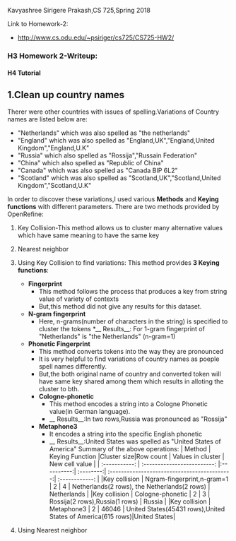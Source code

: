 Kavyashree Sirigere Prakash,CS 725,Spring 2018

Link to Homework-2:
* http://www.cs.odu.edu/~psiriger/cs725/CS725-HW2/

### H3 Homework 2-Writeup:

#### H4 Tutorial
1.Clean up country names
------------------------
Therer were other countries with issues of spelling.Variations of Country names are listed below are:
* "Netherlands" which was also spelled as "the netherlands"
* "England" which was also spelled as "England,UK","England,United Kingdom","England,U.K"
* "Russia" which also spelled as "Rossija","Russain Federation"
* "China" which also spelled as "Republic of China"
* "Canada" which was also spelled as "Canada BIP 6L2"
* "Scotland" which was also spelled as "Scotland,UK","Scotland,United Kingdom","Scotland,U.K"

In order to discover these variations,I used various **Methods** and **Keying functions** with different parameters.
There are two methods provided by OpenRefine:
1. Key Collision-This method allows us to cluster many alternative values which have same meaning to have the same key
2. Nearest neighbor

1. Using Key Collision to find variations:
    This method provides **3 Keying functions**:
    * __Fingerprint__
        * This method follows the process that produces a key from string value of variety of contexts
        * But,this method did not give any results for this dataset.            
    * __N-gram fingerprint__
        * Here, n-grams(number of characters in the string) is specified to cluster the tokens
        *__ Results__: For 1-gram fingerprint of "Netherlands" is "the Netherlands" (n-gram=1)
    * __Phonetic Fingerprint__
        * This method converts tokens into the way they are pronounced
        * It  is very helpful to find variations of country names as poeple spell names differently.
        * But,the both original name of country and converted token will have same key shared among them which results in alloting the cluster to bth.
        * __Cologne-phonetic__
            * This method encodes a string into a Cologne Phonetic value(in German language).  
            * __ Results__:In two rows,Russia was pronounced as "Rossija"
        * __Metaphone3__
            * It encodes a string into the specific English phonetic 
            * __ Results__:United States was spelled as "United States of America"
Summary of the above operations:
| Method        | Keying Function               |Cluster size|Row count  | Values in cluster                            | New cell value |
| :-----------: | :-------------------------:   |:----------:| :--------:| :-------------------------------------------:| :------------: |
|Key collision  | Ngram-fingerprint,n-gram=1    | 2          | 4         | Netherlands(2 rows),	the Netherlands(2 rows) | Netherlands    |
|Key collision  | Cologne-phonetic              | 2          | 3         | Rossija(2 rows),Russia(1 rows)               | Russia    |
|Key collision  | Metaphone3                    | 2          | 46046     | United States(45431 rows),United States of America(615 rows)|United States|


2. Using Nearest neighbor
    







